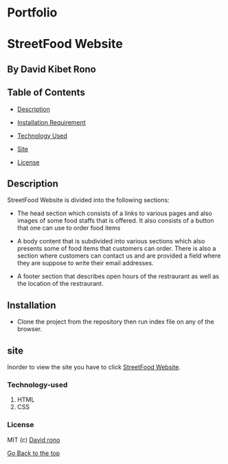# Portfolio


# StreetFood Website

## By David Kibet Rono

## Table of Contents 

+ [Description](#description)


+ [Installation Requirement](#installation)

+ [Technology Used](#technology-used)

+ [Site](#site)

+ [License](#license)


## Description

<p>StreetFood Website is divided into the following sections:</p>

* The head section which consists of a links to various pages and also images of some food staffs that is offered. It also consists of a button that one can use to order food items

* A body content that is subdivided into various sections which also presents some of food items that customers can order. There is also a section where customers can contact us and are provided a field where they are suppose to write their email addresses.

* A footer section that describes open hours of the restraurant as well as the location of the restraurant.


## Installation

* Clone the project from the repository then run index file on any of the browser.
 
 ## site

Inorder to view the site you have to click [StreetFood Website]().


### Technology-used

1. HTML
1. CSS 


### License 

MIT (c) [David rono](https://choosealicense.com/licenses/mit/)

[Go Back to the top](#portfolio)